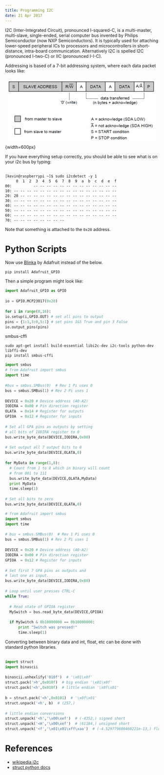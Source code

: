 ```yaml
---
title: Programming I2C
date: 21 Apr 2017
---
```


I2C (Inter-Integrated Circuit), pronounced I-squared-C, is a multi-master, multi-slave,
single-ended, serial computer bus invented by Philips Semiconductor (now NXP
Semiconductors). It is typically used for attaching lower-speed peripheral ICs to
processors and microcontrollers in short-distance, intra-board communication. Alternatively
I2C is spelled I2C (pronounced I-two-C) or IIC (pronounced I-I-C).

Addressing is based of a 7-bit addressing system, where each data packet looks like:


![](pics/7-bit-address-i2c.png){width=600px}

If you have everything setup correctly, you should be able to see what is on your i2c bus
by typing:

```

[kevin@raspberrypi ~]$ sudo i2cdetect -y 1
     0  1  2  3  4  5  6  7  8  9  a  b  c  d  e  f
00:          -- -- -- -- -- -- -- -- -- -- -- -- --
10: -- -- -- -- -- -- -- -- -- -- -- -- -- -- -- --
20: 20 -- -- -- -- -- -- -- -- -- -- -- -- -- -- --
30: -- -- -- -- -- -- -- -- -- -- -- -- -- -- -- --
40: -- -- -- -- -- -- -- -- -- -- -- -- -- -- -- --
50: -- -- -- -- -- -- -- -- -- -- -- -- -- -- -- --
60: -- -- -- -- -- -- -- -- -- -- -- -- -- -- -- --
70: -- -- -- -- -- -- -- --
```

Note that something is attached to the `0x20` address.

# Python Scripts

Now use [Blinka](https://github.com/adafruit/Adafruit_Blinka) by Adafruit instead of the below.

```
pip install Adafruit_GPIO
```

Then a simple program might look like:

``` python
import Adafruit_GPIO as GPIO

io = GPIO.MCP23017(0x20)

for i in range(0,16):
io.setup(i,GPIO.OUT) # set all pins to output
pins = {1:1,3:0,5:1} # set pins 1&5 True and pin 3 False
io.output_pins(pins)
```

smbus-cffi

```
sudo apt-get install build-essential libi2c-dev i2c-tools python-dev libffi-dev
pip install smbus-cffi
```

```python
import smbus
# from Adafruit import smbus
import time

#bus = smbus.SMBus(0)  # Rev 1 Pi uses 0
bus = smbus.SMBus(1) # Rev 2 Pi uses 1

DEVICE = 0x20 # Device address (A0-A2)
IODIRA = 0x00 # Pin direction register
OLATA  = 0x14 # Register for outputs
GPIOA  = 0x12 # Register for inputs

# Set all GPA pins as outputs by setting
# all bits of IODIRA register to 0
bus.write_byte_data(DEVICE,IODIRA,0x00)

# Set output all 7 output bits to 0
bus.write_byte_data(DEVICE,OLATA,0)

for MyData in range(1,8):
  # Count from 1 to 8 which in binary will count
  # from 001 to 111
  bus.write_byte_data(DEVICE,OLATA,MyData)
  print MyData
  time.sleep(1)

# Set all bits to zero
bus.write_byte_data(DEVICE,OLATA,0)
```
```python
# from Adafruit import smbus
import smbus
import time

# bus = smbus.SMBus(0)  # Rev 1 Pi uses 0
bus = smbus.SMBus(1) # Rev 2 Pi uses 1

DEVICE = 0x20 # Device address (A0-A2)
IODIRA = 0x00 # Pin direction register
GPIOA  = 0x12 # Register for inputs

# Set first 7 GPA pins as outputs and
# last one as input.
bus.write_byte_data(DEVICE,IODIRA,0x80)

# Loop until user presses CTRL-C
while True:

  # Read state of GPIOA register
  MySwitch = bus.read_byte_data(DEVICE,GPIOA)

  if MySwitch & 0b10000000 == 0b10000000:
	  print "Switch was pressed!"
      time.sleep(1)
```

Converting between binary data and int, float, etc can be done with standard python libraries.

```python

import struct
import binascii

binascii.unhexlify('010f')  # '\x01\x0f'
struct.pack('>h',0x010f)  # big endian '\x01\x0f'
struct.pack('<h',0x010f)  # little endian '\x0f\x01'

b = struct.pack('<h',0x0101)  # '\x0f\x01'
struct.unpack('<h', b)  # (257,)

# little endian conversions
struct.unpack('<h','\x00\xef')  # (-4352,) signed short
struct.unpack('<H','\x00\xef')  # (61184,) unsigned short
struct.unpack('<f','\x01\x01\xff\xaa')  # (-4.529779600460221e-13,) float
```

# References

* [wikipedia i2c](https://en.wikipedia.org/wiki/I%C2%B2C)
* [struct python docs](https://docs.python.org/2/library/struct.html?highlight=struct#module-struct)

